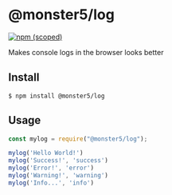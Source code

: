 # @monster5/log
[![npm (scoped)](https://img.shields.io/badge/npm-v2.0.1-brightgreen.svg)](https://github.com/khmaies5/log)

Makes console logs in the browser looks better


## Install

```
$ npm install @monster5/log
```

## Usage

```js
const mylog = require("@monster5/log");

mylog('Hello World!')
mylog('Success!', 'success')
mylog('Error!', 'error')
mylog('Warning!', 'warning')
mylog('Info...', 'info')


```
